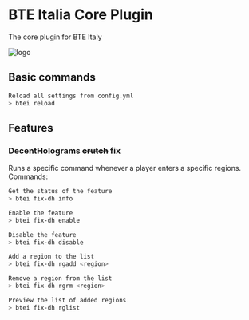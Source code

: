 # BTE Italia Core Plugin
The core plugin for BTE Italy

![logo](https://user-images.githubusercontent.com/77931027/184246051-345c496a-b2ba-4208-884b-b94f006f240c.png)

## Basic commands
```bash
Reload all settings from config.yml
> btei reload
```

## Features

### DecentHolograms <s>crutch</s> fix

Runs a specific command whenever a player enters a specific regions. Commands:

```bash
Get the status of the feature
> btei fix-dh info

Enable the feature
> btei fix-dh enable

Disable the feature
> btei fix-dh disable

Add a region to the list
> btei fix-dh rgadd <region>

Remove a region from the list
> btei fix-dh rgrm <region>

Preview the list of added regions
> btei fix-dh rglist
```
